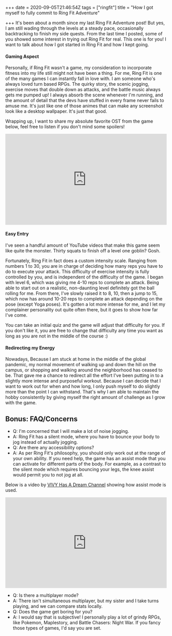 +++
date = 2020-09-05T21:46:54Z
tags = ["ringfit"]
title = "How I got myself to fully commit to Ring Fit Adventure"

+++
It's been about a month since my last Ring Fit Adventure post! But yes, I am still wading through the levels at a steady pace, occasionally backtracking to finish my side quests. From the last time I posted, some of you showed some interest in trying out Ring Fit for real. This one is for you! I want to talk about how I got started in Ring Fit and how I kept going.

#### Gaming Aspect

Personally, if Ring Fit wasn't a game, my consideration to incorporate fitness into my life still might not have been a thing. For me, Ring Fit is one of the many games I can instantly fall in love with. I am someone who's always loved turn based RPGs. The quirky story, the scenic jogging, exercise moves that double down as attacks, and the battle music always gets me pumped up! I always absorb the scene whenever I'm running, and the amount of detail that the devs have stuffed in every frame never fails to amuse me. It's just like one of those animes that can make any screenshot look like a desktop wallpaper. It's just that good.

Wrapping up, I want to share my absolute favorite OST from the game below, feel free to listen if you don't mind some spoilers!

<style>.embed-container { position: relative; padding-bottom: 56.25%; height: 0; overflow: hidden; max-width: 100%; } .embed-container iframe, .embed-container object, .embed-container embed { position: absolute; top: 0; left: 0; width: 100%; height: 100%; }</style><div class='embed-container'><iframe src='https://www.youtube.com/embed/qdjvSjLMFHE' frameborder='0' allowfullscreen></iframe></div>

#### Easy Entry

I've seen a handful amount of YouTube videos that make this game seem like quite the monster. Thirty squats to finish off a level one goblin? Gosh.

Fortunately, Ring Fit in fact does a custom intensity scale. Ranging from numbers 1 to 30, you are in charge of deciding how many reps you have to do to execute your attack.  This difficulty of exercise intensity is fully controlled by you, and is independent of the difficulty of the game. I began with level 6, which was giving me 4-10 reps to complete an attack. Being able to start out on a realistic, non-daunting level definitely got the ball rolling for me. From there, I've slowly raised it to 8, 10, then a jump to 15, which now has around 10-20 reps to complete an attack depending on the pose (except Yoga poses). It's gotten a lot more intense for me, and I let my complainer personality out quite often there, but it goes to show how far I've come.

You can take an initial quiz and the game will adjust that difficulty for you. If you don't like it, you are free to change that difficulty any time you want as long as you are not in the middle of the course :)

#### Redirecting my Energy

Nowadays, Because I am stuck at home in the middle of the global pandemic, my normal movement of walking up and down the hill on the campus, or shopping and walking around the neighborhood has ceased to be. That gave me a chance to redirect all the effort I've been putting in to a slightly more intense and purposeful workout. Because I can decide that I want to work out for when and how long, I only push myself to do slightly more than the point I can withstand. That's why I am able to maintain the hobby consistently by giving myself the right amount of challenge as I grow with the game.

## Bonus: FAQ/Concerns

* Q: I'm concerned that I will make a lot of noise jogging.
* A: Ring Fit has a silent mode, where you have to bounce your body to jog instead of actually jogging.
* Q: Are there any accessibility options?
* A: As per Ring Fit's philosophy, you should only work out at the range of your own ability. If you need help, the game has an assist mode that you can activate for different parts of the body. For example, as a contrast to the silent mode which requires bouncing your legs, the knee assist would permit you to not jog at all.

Below is a video by [VIVY Has A Dream Channel](https://www.youtube.com/watch?v=BW8DUDPsmQ4) showing how assist mode is used.

<style>.embed-container { position: relative; padding-bottom: 56.25%; height: 0; overflow: hidden; max-width: 100%; } .embed-container iframe, .embed-container object, .embed-container embed { position: absolute; top: 0; left: 0; width: 100%; height: 100%; }</style><div class='embed-container'><iframe src='https://www.youtube.com/embed/BW8DUDPsmQ4' frameborder='0' allowfullscreen></iframe></div>

* Q: Is there a multiplayer mode?
* A: There isn't simultaneous multiplayer, but my sister and I take turns playing, and we can compare stats locally.
* Q: Does the game get boring for you?
* A: I would say that is subjective! I personally play a lot of grindy RPGs, like Pokemon, Maplestory, and Battle Chasers: Night War. If you fancy those types of games, I'd say you are set.
